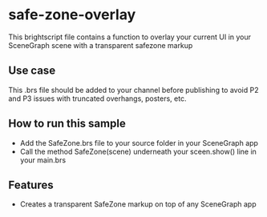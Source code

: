 # safe-zone-overlay
This brightscript file contains a function to overlay your current UI in your SceneGraph scene with a transparent safezone markup

## Use case
This .brs file should be added to your channel before publishing to avoid P2 and P3 issues with truncated overhangs, posters, etc.

## How to run this sample
- Add the SafeZone.brs file to your source folder in your SceneGraph app
- Call the method SafeZone(scene) underneath your sceen.show() line in your main.brs

## Features
- Creates a transparent SafeZone markup on top of any SceneGraph app
